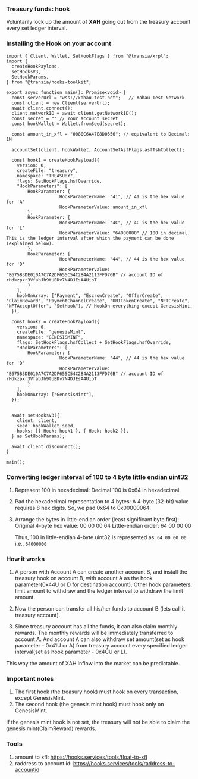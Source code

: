 ### Treasury funds: hook

Voluntarily lock up the amount of **XAH** going out from the treasury account every set ledger interval.

### Installing the Hook on your account

```
import { Client, Wallet, SetHookFlags } from "@transia/xrpl";
import {
  createHookPayload,
  setHooksV3,
  SetHookParams,
} from "@transia/hooks-toolkit";

export async function main(): Promise<void> {
  const serverUrl = "wss://xahau-test.net";   // Xahau Test Network
  const client = new Client(serverUrl);
  await client.connect();
  client.networkID = await client.getNetworkID();
  const secret = "" // Your account secret
  const hookWallet = Wallet.fromSeed(secret);

  const amount_in_xfl = "0080C6A47E8D0356"; // equivalent to Decimal: 1M

  accountSet(client, hookWallet, AccountSetAsfFlags.asfTshCollect);

  const hook1 = createHookPayload({
    version: 0,
    createFile: "treasury",
    namespace: "TREASURY",
    flags: SetHookFlags.hsfOverride,
    "HookParameters": [
        HookParameter: {
                    HookParameterName: "41", // 41 is the hex value for 'A'
                    HookParameterValue: amount_in_xfl
        },
        HookParameter: {
                    HookParameterName: "4C", // 4C is the hex value for 'L'
                    HookParameterValue: "64000000" // 100 in decimal. This is the ledger interval after which the payment can be done (explained below).
        },
        HookParameter: {
                    HookParameterName: "44", // 44 is the hex value for 'D'
                    HookParameterValue: "B675B3DE010A7C7A2DF655C54C284A2113FFD76B" // account ID of rHdkzpxr3VfabJh9tUEDv7N4DJEsA4UioT
        }
    ],
    hookOnArray: ["Payment", "EscrowCreate", "OfferCreate", "ClaimReward", "PaymentChannelCreate", "URITokenCreate", "NFTCreate", "NFTAcceptOffer", "SetHook"], // HookOn everything except GenesisMint.
  });

  const hook2 = createHookPayload({
    version: 0,
    createFile: "genesisMint",
    namespace: "GENESISMINT",
    flags: SetHookFlags.hsfCollect + SetHookFlags.hsfOverride,
    "HookParameters": [
        HookParameter: {
                    HookParameterName: "44", // 44 is the hex value for 'D'
                    HookParameterValue: "B675B3DE010A7C7A2DF655C54C284A2113FFD76B" // account ID of rHdkzpxr3VfabJh9tUEDv7N4DJEsA4UioT
        }
    ],
    hookOnArray: ["GenesisMint"],
  });


  await setHooksV3({
    client: client,
    seed: hookWallet.seed,
    hooks: [{ Hook: hook1 }, { Hook: hook2 }],
  } as SetHookParams);

  await client.disconnect();
}

main();
```

### Converting ledger interval of 100 to 4 byte little endian uint32

1. Represent 100 in hexadecimal:
   Decimal 100 is 0x64 in hexadecimal.

2. Pad the hexadecimal representation to 4 bytes:
   A 4-byte (32-bit) value requires 8 hex digits. So, we pad 0x64 to 0x00000064.
3. Arrange the bytes in little-endian order (least significant byte first):
   Original 4-byte hex value: 00 00 00 64
   Little-endian order: 64 00 00 00

   Thus, 100 in little-endian 4-byte uint32 is represented as: `64 00 00 00` i.e., `64000000`

### How it works

1. A person with Account A can create another account B, and install the treasury hook on account B, with account A as the hook parameter(0x44U or D for destination account). Other hook parameters: limit amount to withdraw and the ledger interval to withdraw the limit amount.

2. Now the person can transfer all his/her funds to account B (lets call it treasury account).

3. Since treasury account has all the funds, it can also claim monthly rewards. The monthly rewards will be immediately transferred to account A.
   And account A can also withdraw set amount(set as hook parameter - 0x41U or A) from treasury account every specified ledger interval(set as hook parameter - 0x4CU or L).

This way the amount of XAH inflow into the market can be predictable.

### Important notes

1. The first hook (the treasury hook) must hook on every transaction, except GenesisMint.
2. The second hook (the genesis mint hook) must hook only on GenesisMint.

If the genesis mint hook is not set, the treasury will not be able to claim the genesis mint(ClaimReward) rewards.

### Tools

1. amount to xfl: https://hooks.services/tools/float-to-xfl
2. raddress to account id: https://hooks.services/tools/raddress-to-accountid
